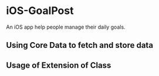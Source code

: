 # iOS-GoalPost

An iOS app help people manage their daily goals.
## Using Core Data to fetch and store data
## Usage of Extension of Class
